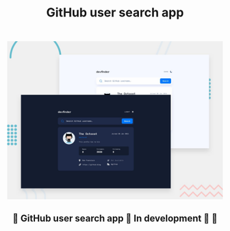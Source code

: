 <h1 align="center">GitHub user search app

</h1>

&nbsp;

![](src/img/preview.jpg)

<h2 align="center"> 
	🚧 GitHub user search app
 🔴 In development 🚀 🚧
  
</h2>
